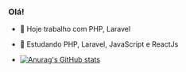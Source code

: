 ### Olá! 


- 🔭 Hoje trabalho com PHP, Laravel
- 🌱 Estudando PHP, Laravel, JavaScript e ReactJs

- [![Anurag's GitHub stats](https://github-readme-stats.vercel.app/api?username=LuizCrema00)](https://github.com/anuraghazra/github-readme-stats)

